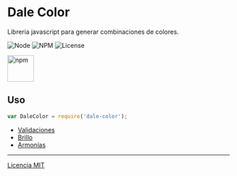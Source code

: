 # Dale Color

Libreria javascript para generar combinaciones de colores.

![Node](https://img.shields.io/badge/NodeJS-v12.20.0-blue)
![NPM](https://img.shields.io/badge/NPM-v6.14.8-blue)
![License](https://img.shields.io/badge/License-MIT-green)

<p align="left">
  <a href="https://www.npmjs.com/package/dale-color" target="_blank"><img src="https://gist.githubusercontent.com/laloinsane/df14b3f9d80448fd7cc8d513a1824db7/raw/3588999ef0db4bb5584083b3e3897b06d1dbca80/npm-badge.svg" alt="npm" height="60"></a>
</p>

## Uso

```js
var DaleColor = require('dale-color');
```

- [Validaciones](https://gist.github.com/laloinsane/a2d06c58a741744c33bc740ace3b237f)
- [Brillo](https://gist.github.com/laloinsane/22bdade84b3cfe177705e706660e7f6c)
- [Armonías](https://gist.github.com/laloinsane/ed122ba501877bd7759023d9ee34c560)

---

[Licencia MIT](https://github.com/laloinsane/dale-color/blob/master/LICENSE.md)